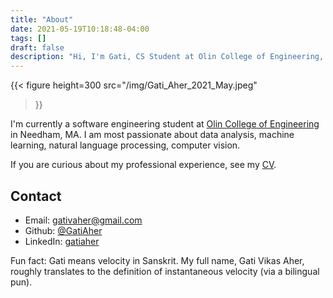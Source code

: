```yaml
---
title: "About"
date: 2021-05-19T10:18:48-04:00
tags: []
draft: false
description: "Hi, I'm Gati, CS Student at Olin College of Engineering, class of 2023"
---
```


{{< figure
height=300 
src="/img/Gati_Aher_2021_May.jpeg" 
>}}

I'm currently a software engineering student at [Olin College of Engineering](https://www.olin.edu/) in Needham, MA. I am most passionate about data analysis, machine learning, natural language processing, computer vision.

If you are curious about my professional experience, see my [CV](/Gati_Aher_Resume_01-25-2021.pdf).

## Contact

* Email:    gativaher@gmail.com
* Github:   [@GatiAher](https://github.com/GatiAher)
* LinkedIn: [gatiaher](https://www.linkedin.com/in/gatiaher)

Fun fact: Gati means velocity in Sanskrit. My full name, Gati Vikas Aher, roughly translates to the definition of instantaneous velocity (via a bilingual pun).